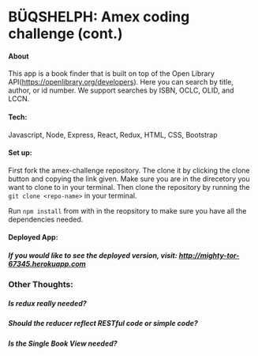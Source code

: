 # BÜQSHELPH: Amex coding challenge (cont.)

#### About

This app is a book finder that is built on top of the Open Library API(https://openlibrary.org/developers). Here you can search by title, author, or id number. We support searches by ISBN, OCLC, OLID, and LCCN.

#### Tech:

Javascript, Node, Express, React, Redux, HTML, CSS, Bootstrap

#### Set up:

First fork the amex-challenge repository. The clone it by clicking the clone button and copying the link given. Make sure you are in the direcetory you want to clone to in your terminal. Then clone the repository by running the `git clone <repo-name>` in your terminal.

Run `npm install` from with in the reopsitory to make sure you have all the dependencies needed.

#### Deployed App:

##### If you would like to see the deployed version, visit: http://mighty-tor-67345.herokuapp.com

### Other Thoughts:

##### Is redux really needed?

##### Should the reducer reflect RESTful code or simple code?

##### Is the Single Book View needed?
